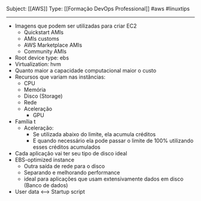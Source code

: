 Subject: [[AWS]] 
Type: [[Formação DevOps Professional]]  #aws  #linuxtips 

---
- Imagens que podem ser utilizadas para criar EC2
	- Quickstart AMIs
	- AMIs customs
	- AWS Marketplace AMIs
	- Community AMIs
- Root device type: ebs
- Virtualization: hvm
- Quanto maior a capacidade computacional maior o custo
- Recursos que variam nas instâncias:
	- CPU
	- Memória
	- Disco (Storage)
	- Rede
	- Aceleração
		- GPU
- Família t
	- Aceleração: 
		- Se utilizada abaixo do limite, ela acumula créditos
		- E quando necessário ela pode passar o limite de 100% utilizando esses créditos acumulados
- Cada aplicação vai ter seu tipo de disco ideal
- EBS-optimized instance
	- Outra saída de rede para o disco
	- Separando e melhorando performance
	- ideal para aplicações que usam extensivamente dados em disco (Banco de dados)
- User data <--> Startup script